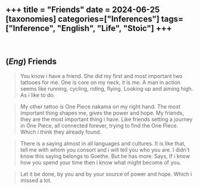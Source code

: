 +++
title = "Friends"
date = 2024-06-25
[taxonomies]
categories=["Inferences"]
tags=["Inference", "English", "Life", "Stoic"]
+++
---
<br>

## (*Eng*) Friends
> You know i have a friend. She did my first and most important two tattooes for me. One is core on my neck, it is me. A man in action seems like running, cycling, riding, flying. Looking up and aiming high. As i like to do.

> My other tattoo is One Piece nakama on my right hand. The most important thing shapes me, gives the power and hope. My friends, they are the most important thing i have. Like friends setting a journey in One Piece, all connected forever, trying to find the One Piece. Which i think they already found.

> There is a saying almost in all languages and cultures. It is like that, tell me with whom you consort and i will tell you who you are. I didn't know this saying belongs to Goethe. But he has more. Says, If i know how you spend your time then i know what might become of you.

> Let it be done, by you and by your source of power and hope. Which i missed a lot.